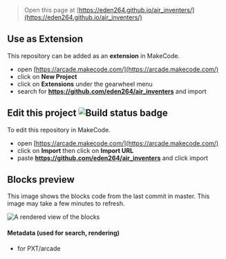  


> Open this page at [https://eden264.github.io/air_inventers/](https://eden264.github.io/air_inventers/)

## Use as Extension

This repository can be added as an **extension** in MakeCode.

* open [https://arcade.makecode.com/](https://arcade.makecode.com/)
* click on **New Project**
* click on **Extensions** under the gearwheel menu
* search for **https://github.com/eden264/air_inventers** and import

## Edit this project ![Build status badge](https://github.com/eden264/air_inventers/workflows/MakeCode/badge.svg)

To edit this repository in MakeCode.

* open [https://arcade.makecode.com/](https://arcade.makecode.com/)
* click on **Import** then click on **Import URL**
* paste **https://github.com/eden264/air_inventers** and click import

## Blocks preview

This image shows the blocks code from the last commit in master.
This image may take a few minutes to refresh.

![A rendered view of the blocks](https://github.com/eden264/air_inventers/raw/master/.github/makecode/blocks.png)

#### Metadata (used for search, rendering)

* for PXT/arcade
<script src="https://makecode.com/gh-pages-embed.js"></script><script>makeCodeRender("{{ site.makecode.home_url }}", "{{ site.github.owner_name }}/{{ site.github.repository_name }}");</script>
